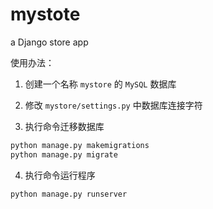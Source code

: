 # mystote
a Django store app

使用办法：

1. 创建一个名称 `mystore` 的 `MySQL` 数据库

2. 修改 `mystore/settings.py` 中数据库连接字符

3. 执行命令迁移数据库

```bash
python manage.py makemigrations
python manage.py migrate
```

4. 执行命令运行程序

```bash
python manage.py runserver
```

